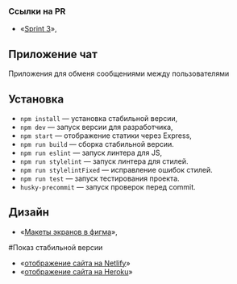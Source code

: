 ### **Ссылки на PR**

- «[Sprint 3](https://github.com/alexkleymenov98/middle.messenger.praktikum.yandex/pull/3)»,
## Приложение чат
Приложения для обменя сообщениями между пользователями

## Установка

- `npm install` — установка стабильной версии,
- `npm dev` — запуск версии для разработчика,
- `npm start` — отображение статики через Express,
- `npm run build` — сборка стабильной версии.
- `npm run eslint` — запуск линтера для JS,
- `npm run stylelint` — запуск линтера для стилей.
- `npm run stylelintFixed` — исправление ошибок стилей.
- `npm run test` — запуск тестирования проекта.
- `husky-precommit` — запуск проверок перед commit.

## Дизайн
- «[Макеты экранов в фигма](https://www.figma.com/file/vpmKIFUeQuiuCdSBtU456a/messanger?node-id=0%3A1)»,

#Показ стабильной версии 



- «[отображение сайта на Netlify](https://nostalgic-euler-35567b.netlify.app/)»
- «[отображение сайта на Heroku](http://alexkleymenov98-chat.herokuapp.com/)»
